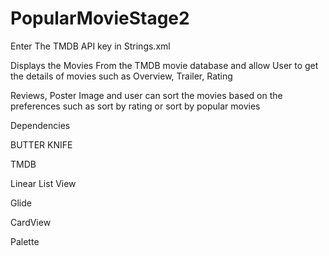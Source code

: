 # PopularMovieStage2

Enter The TMDB API key in Strings.xml 


Displays the Movies From the TMDB movie database and allow User to get the details of movies such as Overview, Trailer, Rating 

Reviews, Poster Image and user can sort the movies based on the preferences such as sort by rating or sort by popular movies


Dependencies


BUTTER KNIFE


TMDB


Linear List View


Glide


CardView


Palette



